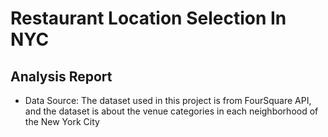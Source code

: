 # Restaurant Location Selection In  NYC
## Analysis Report
- Data Source: The dataset used in this project is from FourSquare API, and the dataset is about the venue categories in each neighborhood of the New York City
